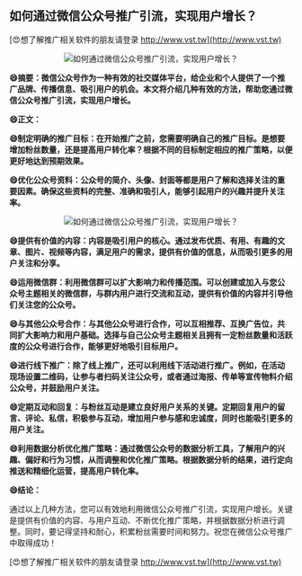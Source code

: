 ## **如何通过微信公众号推广引流，实现用户增长？**

[😍想了解推广相关软件的朋友请登录 http://www.vst.tw](http://www.vst.tw)

 <center><img src="https://vst.tw/MP4/tuiguang/png/8.png" alt="如何通过微信公众号推广引流，实现用户增长？"></center>

**😄摘要：微信公众号作为一种有效的社交媒体平台，给企业和个人提供了一个推广品牌、传播信息、吸引用户的机会。本文将介绍几种有效的方法，帮助您通过微信公众号推广引流，实现用户增长。**

**😄正文：**

**😄制定明确的推广目标：在开始推广之前，您需要明确自己的推广目标。是想要增加粉丝数量，还是提高用户转化率？根据不同的目标制定相应的推广策略，以便更好地达到预期效果。**

**😄优化公众号资料：公众号的简介、头像、封面等都是用户了解和选择关注的重要因素。确保这些资料的完整、准确和吸引人，能够引起用户的兴趣并提升关注率。**

 <center><img src="https://vst.tw/MP4/tuiguang/png/5.png" alt="如何通过微信公众号推广引流，实现用户增长？"></center>

**😄提供有价值的内容：内容是吸引用户的核心。通过发布优质、有用、有趣的文章、图片、视频等内容，满足用户的需求，提供有价值的信息，从而吸引更多的用户关注和分享。**

**😄运用微信群：利用微信群可以扩大影响力和传播范围。可以创建或加入与您公众号主题相关的微信群，与群内用户进行交流和互动，提供有价值的内容并引导他们关注您的公众号。**

**😄与其他公众号合作：与其他公众号进行合作，可以互相推荐、互换广告位，共同扩大影响力和用户基础。选择与自己公众号主题相关且拥有一定粉丝数量和活跃度的公众号进行合作，能够更好地吸引目标用户。**

**😄进行线下推广：除了线上推广，还可以利用线下活动进行推广。例如，在活动现场设置二维码，让参与者扫码关注公众号，或者通过海报、传单等宣传物料介绍公众号，并鼓励用户关注。**

**😄定期互动和回复：与粉丝互动是建立良好用户关系的关键。定期回复用户的留言、评论、私信，积极参与互动，增加用户参与感和忠诚度，同时也能吸引更多的用户关注。**

**😄利用数据分析优化推广策略：通过微信公众号的数据分析工具，了解用户的兴趣、偏好和行为习惯，从而调整和优化推广策略。根据数据分析的结果，进行定向推送和精细化运营，提高用户转化率。**

**😄结论：**

通过以上几种方法，您可以有效地利用微信公众号推广引流，实现用户增长。关键是提供有价值的内容、与用户互动、不断优化推广策略，并根据数据分析进行调整。同时，要记得坚持和耐心，积累粉丝需要时间和努力。祝您在微信公众号推广中取得成功！

[😍想了解推广相关软件的朋友请登录 http://www.vst.tw](http://www.vst.tw)



